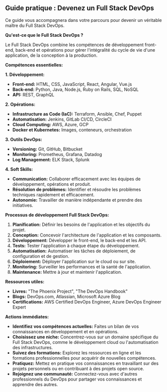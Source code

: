 ##  Guide pratique : Devenez un Full Stack DevOps 

Ce guide vous accompagnera dans votre parcours pour devenir un véritable maître du Full Stack DevOps. 

**Qu'est-ce que le Full Stack DevOps ?**

Le Full Stack DevOps combine les compétences de développement front-end, back-end et opérations pour gérer l'intégralité du cycle de vie d'une application, de la conception à la production. 

**Compétences essentielles:**

**1. Développement:**

*   **Front-end:** HTML, CSS, JavaScript, React, Angular, Vue.js
*   **Back-end:** Python, Java, Node.js, Ruby on Rails, SQL, NoSQL
*   **API:** REST, GraphQL

**2. Opérations:**

*   **Infrastructure as Code (IaC):** Terraform, Ansible, Chef, Puppet
*   **Automatisation:** Jenkins, GitLab CI/CD, CircleCI
*   **Cloud Computing:** AWS, Azure, GCP
*   **Docker et Kubernetes:** Images, conteneurs, orchestration

**3. Outils DevOps:**

*   **Versioning:** Git, GitHub, Bitbucket
*   **Monitoring:** Prometheus, Grafana, Datadog
*   **Log Management:** ELK Stack, Splunk

**4. Soft Skills:**

*   **Communication:** Collaborer efficacement avec les équipes de développement, opérations et produit.
*   **Résolution de problèmes:** Identifier et résoudre les problèmes techniques rapidement et efficacement.
*   **Autonomie:** Travailler de manière indépendante et prendre des initiatives.

**Processus de développement Full Stack DevOps:**

1.  **Planification:** Définir les besoins de l'application et les objectifs du projet.
2.  **Conception:** Concevoir l'architecture de l'application et les composants.
3.  **Développement:** Développer le front-end, le back-end et les API.
4.  **Tests:** Tester l'application à chaque étape du développement.
5.  **Automatisation:** Automatiser les tâches de déploiement, de configuration et de gestion.
6.  **Déploiement:** Déployer l'application sur le cloud ou sur site.
7.  **Monitoring:** Surveiller les performances et la santé de l'application.
8.  **Maintenance:** Mettre à jour et maintenir l'application.

**Ressources utiles:**

*   **Livres:** "The Phoenix Project", "The DevOps Handbook"
*   **Blogs:** DevOps.com, Atlassian, Microsoft Azure Blog
*   **Certifications:** AWS Certified DevOps Engineer, Azure DevOps Engineer Expert

**Actions immédiates:**

*   **Identifiez vos compétences actuelles:** Faites un bilan de vos connaissances en développement et en opérations.
*   **Choisissez une niche:** Concentrez-vous sur un domaine spécifique du Full Stack DevOps, comme le développement cloud ou l'automatisation des infrastructures.
*   **Suivez des formations:** Explorez les ressources en ligne et les formations professionnelles pour acquérir de nouvelles compétences.
*   **Pratiquez:** Mettez en pratique vos connaissances en travaillant sur des projets personnels ou en contribuant à des projets open source.
*   **Rejoignez une communauté:** Connectez-vous avec d'autres professionnels du DevOps pour partager vos connaissances et apprendre des autres.




